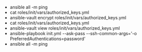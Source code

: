 * ansible all -m ping
* cat roles/init/vars/authorized_keys.yml
* ansible-vault encrypt roles/init/vars/authorized_keys.yml
* cat roles/init/vars/authorized_keys.yml
* ansible-vault view roles/init/vars/authorized_keys.yml
* ansible-playbook init.yml --ask-pass --ssh-common-args='-o PreferredAuthentications=password'
* ansible all -m ping
